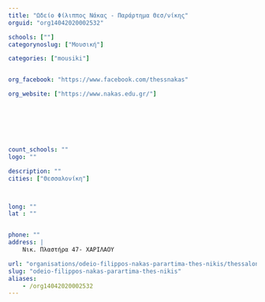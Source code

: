 ```yaml
---
title: "Ωδείο Φίλιππος Νάκας - Παράρτημα Θεσ/νίκης"
orguid: "org14042020002532"

schools: [""]
categorynoslug: ["Μουσική"]

categories: ["mousiki"]


org_facebook: "https://www.facebook.com/thessnakas"

org_website: ["https://www.nakas.edu.gr/"]







count_schools: ""
logo: ""

description: ""
cities: ["Θεσσαλονίκη"]



long: ""
lat : ""


phone: ""
address: |
    Νικ. Πλαστήρα 47- ΧΑΡΙΛΑΟΥ

url: "organisations/odeio-filippos-nakas-parartima-thes-nikis/thessaloniki/mousiki"
slug: "odeio-filippos-nakas-parartima-thes-nikis"
aliases:
    - /org14042020002532
---
```



